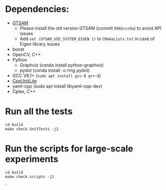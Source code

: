 # Dependencies:
- [GTSAM](https://github.com/borglab/gtsam)
    - Please install the old version GTSAM (commit `9902ccc0a`) to avoid API issues
    - Add `set (GTSAM_USE_SYSTEM_EIGEN 1)` to `CMakeLists.txt` in case of Eigen library issues
- boost
- OpenCV, C++
- Python
    - Graphviz (conda install python-graphviz)
    - pydot (conda install -c rmg pydot)
- GCC V8.1+ (`sudo apt install gcc-8 g++-8`)
- [CppUnitLite](https://github.com/Zephyr06/CppUnitLite) 
- yaml-cpp (sudo apt install libyaml-cpp-dev)
- Cplex, C++

# Run all the tests
```
cd build
make check.UnitTests -j2
```

# Run the scripts for large-scale experiments
```
cd build
make check.scripts -j2
```
`